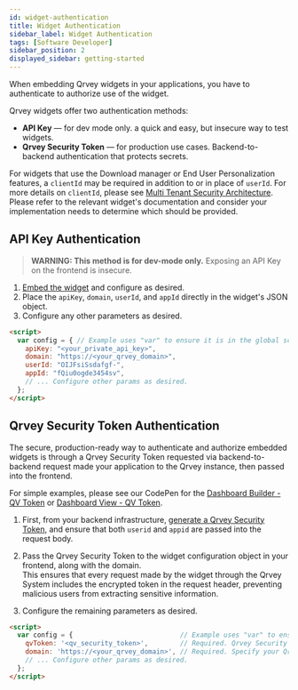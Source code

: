 ```yaml
---
id: widget-authentication
title: Widget Authentication
sidebar_label: Widget Authentication
tags: [Software Developer]
sidebar_position: 2
displayed_sidebar: getting-started
---
```


When embedding Qrvey widgets in your applications, you have to authenticate to authorize use of the widget.

Qrvey widgets offer two authentication methods:

- **API Key** — for dev mode only. a quick and easy, but insecure way to test widgets. 
- **Qrvey Security Token** — for production use cases. Backend-to-backend authentication that protects secrets.

For widgets that use the Download manager or End User Personalization features, a `clientId` may be required in addition to or in place of `userId`. For more details on `clientId`, please see [Multi Tenant Security Architecture](../../deployment/08-Multi%20Tenant%20Solutions/multi-tenant-security-architecture.md#authentication). Please refer to the relevant widget's documentation and consider your implementation needs to determine which should be provided.

## API Key Authentication

> **WARNING: This method is for dev-mode only.** Exposing an API Key on the frontend is insecure.

1. [Embed the widget](./overview-of-embedding-and-widgets#how-to-embed-a-widget) and configure as desired.
2. Place the `apiKey`, `domain`, `userId`, and `appId` directly in the widget's JSON object.
3. Configure any other parameters as desired.

```html
<script>
  var config = { // Example uses "var" to ensure it is in the global scope.
    apiKey: "<your_private_api_key>",       
    domain: "https://<your_qrvey_domain>",  
    userId: "OIJFsiSsdafgf-",               
    appId: "fQiu0ogde3454sv",               
    // ... Configure other params as desired.
  };
</script>
```

## Qrvey Security Token Authentication 

The secure, production-ready way to authenticate and authorize embedded widgets is through a Qrvey Security Token requested via backend-to-backend request made your application to the Qrvey instance, then passed into the frontend. 

For simple examples, please see our CodePen for the [Dashboard Builder - QV Token](https://codepen.io/qrveysamples/pen/BaQGvrL/c3fa477a66f3d2615ed3a029d7998941?editors=1010) or [Dashboard View - QV Token](https://codepen.io/qrveysamples/pen/mdWNPMM/ed754fee791ee64f68151b624531749b?editors=1010).

1. First, from your backend infrastructure, [generate a Qrvey Security Token](https://qrvey.stoplight.io/docs/qrvey-api-doc/ff0303fef339a-generate-widget-security-token), and ensure that both `userid` and `appid` are passed into the request body.

2. Pass the Qrvey Security Token to the widget configuration object in your frontend, along with the domain.  
   This ensures that every request made by the widget through the Qrvey System includes the encrypted token in the request header, preventing malicious users from extracting sensitive information.

3. Configure the remaining parameters as desired.

```html
<script>
  var config = {                           // Example uses "var" to ensure it is in the global scope.
    qvToken: '<qv_security_token>',        // Required. Qrvey Security Token.
    domain: 'https://<your_qrvey_domain>', // Required. Specify your Qrvey domain.
    // ... Configure other params as desired.
  };
</script>
```
